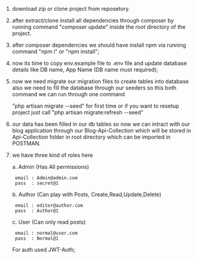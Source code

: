 1. download zip or clone project from reposetory.

2. after extract/clone install all dependencies through composer by running command "composer update" inside the root directory of the project.

3. after composer dependencies we should have install npm  via running command "npm i" or "npm install";

4. now its time to copy env.example file to .env file and update database details like DB name, App Name (DB name must required);

5. now we need migrate our migration files to create tables into database also we need to fill the database through our seeders so this both command we can run through one command 

   "php artisan migrate --seed" for first time or if you want to resetup project just call "php artisan migrate:refresh --seed"
 
6. our data has been filled in our db tables so now we can intract with our blog application through our Blog-Api-Collection which will be stored in Api-Collection folder in root directory which can be imported in POSTMAN.

7. we have three kind of roles here 
	
	a. Admin (Has All permissions)
	
		email : Admin@admin.com
		pass  : secret@1
	
	b. Author (Can play with Posts, Create,Read,Update,Delete)
		
		email : editor@author.com
		pass  : Author@1
	
	c. User (Can only read posts)
		
		email : normal@user.com
		pass  : Normal@1
		
	For auth used JWT-Auth;
